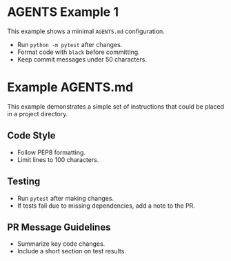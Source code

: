 # AGENTS Example 1

This example shows a minimal `AGENTS.md` configuration.

- Run `python -m pytest` after changes.
- Format code with `black` before committing.
- Keep commit messages under 50 characters.

# Example AGENTS.md

This example demonstrates a simple set of instructions that could be placed in a
project directory.

## Code Style
- Follow PEP8 formatting.
- Limit lines to 100 characters.

## Testing
- Run `pytest` after making changes.
- If tests fail due to missing dependencies, add a note to the PR.

## PR Message Guidelines
- Summarize key code changes.
- Include a short section on test results.

